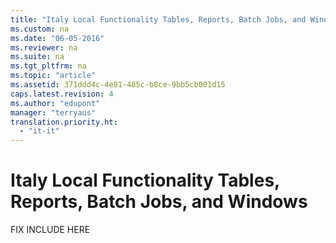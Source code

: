 ```yaml
---
title: "Italy Local Functionality Tables, Reports, Batch Jobs, and Windows"
ms.custom: na
ms.date: "06-05-2016"
ms.reviewer: na
ms.suite: na
ms.tgt_pltfrm: na
ms.topic: "article"
ms.assetid: 371ddd4c-4e81-485c-b8ce-9bb5cb001d15
caps.latest.revision: 4
ms.author: "edupont"
manager: "terryaus"
translation.priority.ht: 
  - "it-it"
---
```

# Italy Local Functionality Tables, Reports, Batch Jobs, and Windows
FIX INCLUDE HERE<!--[!INCLUDE[emptyBookNodeText](../../Finance/includes/emptybooknodetext_md.md)] -->